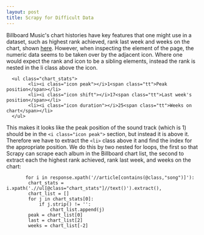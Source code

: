 ```yaml
---
layout: post
title: Scrapy for Difficult Data
---
```


Billboard Music's chart histories have key features that one might use in a dataset, such as highest rank achieved, rank last
week and weeks on the chart, shown [here](http://www.billboard.com/artist/280012/soundtrack/chart). However, when inspecting the element of the page, the numeric data seems to be taken over by the adjacent icon. Where one would expect the rank and icon to be a sibling elements, instead the rank is nested in the li class above the icon. 

      <ul class="chart_stats">
            <li><i class="icon peak"></i>1<span class="tt">Peak position</span></li>
            <li><i class="icon shift"></i>17<span class="tt">Last week's position</span></li>
            <li><i class="icon duration"></i>25<span class="tt">Weeks on chart</span></li>
      </ul>


This makes it looks like the peak position of the sound track (which is 1) should be in the `<i class="icon peak">` section, but instead it is above it. Therefore we have to extract the `<li>` class above it and find the index for the appropriate position. We do this by two nested  for loops, the first so that Scrapy can scrape each album in the Billboard 
chart list, the second to extract each the highest rank achieved, rank last week, and weeks on the chart:


           for i in response.xpath('//article[contains(@class,"song")]'):  
            chart_stats = i.xpath('.//ul[@class="chart_stats"]//text()').extract(),  
            chart_list = []  
            for j in chart_stats[0]:  
                if j.strip() != '':  
                    chart_list.append(j)  
            peak = chart_list[0]  
            last = chart_list[2]  
            weeks = chart_list[-2]  
       
